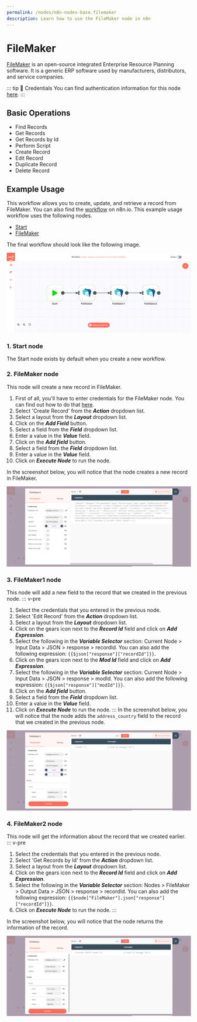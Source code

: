 ```yaml
---
permalink: /nodes/n8n-nodes-base.filemaker
description: Learn how to use the FileMaker node in n8n
---
```


# FileMaker

[FileMaker](https://FileMaker.com) is an open-source integrated Enterprise Resource Planning software. It is a generic ERP software used by manufacturers, distributors, and service companies.

::: tip 🔑 Credentials
You can find authentication information for this node [here](../../../credentials/FileMaker/README.md).
:::

## Basic Operations

- Find Records
- Get Records
- Get Records by Id
- Perform Script
- Create Record
- Edit Record
- Duplicate Record
- Delete Record

## Example Usage

This workflow allows you to create, update, and retrieve a record from FileMaker. You can also find the [workflow](https://n8n.io/workflows/1068) on n8n.io. This example usage workflow uses the following nodes.
- [Start](../../core-nodes/Start/README.md)
- [FileMaker]()

The final workflow should look like the following image.

![A workflow with the FileMaker node](./workflow.png)

### 1. Start node

The Start node exists by default when you create a new workflow.

### 2. FileMaker node

This node will create a new record in FileMaker.

1. First of all, you'll have to enter credentials for the FileMaker node. You can find out how to do that [here](../../../credentials/FileMaker/README.md).
2. Select 'Create Record' from the ***Action*** dropdown list.
3. Select a layout from the ***Layout*** dropdown list.
4. Click on the ***Add Field*** button.
5. Select a field from the ***Field*** dropdown list.
6. Enter a value in the ***Value*** field.
7. Click on the ***Add field*** button.
8. Select a field from the ***Field*** dropdown list.
9. Enter a value in the ***Value*** field.
10. Click on ***Execute Node*** to run the node.

In the screenshot below, you will notice that the node creates a new record in FileMaker.

![Using the FileMaker node to create a new record](./FileMaker_node.png)

### 3. FileMaker1 node

This node will add a new field to the record that we created in the previous node.
::: v-pre
1. Select the credentials that you entered in the previous node.
2. Select 'Edit Record' from the ***Action*** dropdown list.
3. Select a layout from the ***Layout*** dropdown list.
4. Click on the gears icon next to the ***Record Id*** field and click on ***Add Expression***.
5. Select the following in the ***Variable Selector*** section: Current Node > Input Data > JSON > response > recordId. You can also add the following expression: `{{$json["response"]["recordId"]}}`.
6. Click on the gears icon next to the ***Mod Id*** field and click on ***Add Expression***.
7. Select the following in the ***Variable Selector*** section: Current Node > Input Data > JSON > response > modId. You can also add the following expression: `{{$json["response"]["modId"]}}`.
8. Click on the ***Add field*** button.
9. Select a field from the ***Field*** dropdown list.
10. Enter a value in the ***Value*** field.
11. Click on ***Execute Node*** to run the node.
:::
In the screenshot below, you will notice that the node adds the `address_country` field to the record that we created in the previous node.

![Using the FileMaker node to update a record](./FileMaker1_node.png)

### 4. FileMaker2 node

This node will get the information about the record that we created earlier.
::: v-pre
1. Select the credentials that you entered in the previous node.
2. Select 'Get Records by Id' from the ***Action*** dropdown list.
3. Select a layout from the ***Layout*** dropdown list.
4. Click on the gears icon next to the ***Record Id*** field and click on ***Add Expression***.
5. Select the following in the ***Variable Selector*** section: Nodes > FileMaker > Output Data > JSON > response > recordId. You can also add the following expression: `{{$node["FileMaker"].json["response"]["recordId"]}}`.
6. Click on ***Execute Node*** to run the node.
:::

In the screenshot below, you will notice that the node returns the information of the record.

![Using the FileMaker node to return the information a record](./FileMaker2_node.png)
